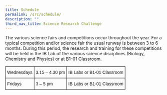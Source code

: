 ```yaml
---
title: Schedule
permalink: /src/schedule/
description: ""
third_nav_title: Science Research Challenge
---
```

The various science fairs and competitions occur throughout the year. For a typical competition and/or science fair the usual runway is between 3 to 6 months. During this period, the research and training for these competitions will be held in the IB Lab of the various science disciplines (Biology, Chemistry and Physics) or at B1-01 Classroom.

<style type="text/css">
.tg  {border-collapse:collapse;border-spacing:0;}
.tg td{border-color:black;border-style:solid;border-width:1px;font-family:Arial, sans-serif;font-size:14px;
  overflow:hidden;padding:10px 5px;word-break:normal;}
.tg th{border-color:black;border-style:solid;border-width:1px;font-family:Arial, sans-serif;font-size:14px;
  font-weight:normal;overflow:hidden;padding:10px 5px;word-break:normal;}
.tg .tg-0lax{text-align:left;vertical-align:top}
</style>
<table class="tg">
<thead>
  <tr>
    <th class="tg-0lax">Wednesdays</th>
    <th class="tg-0lax">3.15 – 4.30 pm</th>
    <th class="tg-0lax">IB Labs or B1-01 Classroom</th>
  </tr>
</thead>
<tbody>
  <tr>
    <td class="tg-0lax">Fridays</td>
    <td class="tg-0lax">3 – 5 pm</td>
    <td class="tg-0lax">IB Labs or B1-01 Classroom</td>
  </tr>
</tbody>
</table>